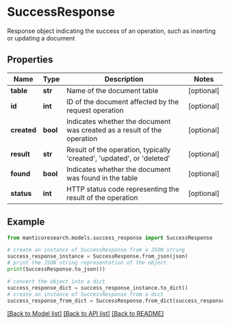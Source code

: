 # SuccessResponse

Response object indicating the success of an operation, such as inserting or updating a document

## Properties

Name | Type | Description | Notes
------------ | ------------- | ------------- | -------------
**table** | **str** | Name of the document table | [optional] 
**id** | **int** | ID of the document affected by the request operation | [optional] 
**created** | **bool** | Indicates whether the document was created as a result of the operation | [optional] 
**result** | **str** | Result of the operation, typically &#39;created&#39;, &#39;updated&#39;, or &#39;deleted&#39; | [optional] 
**found** | **bool** | Indicates whether the document was found in the table | [optional] 
**status** | **int** | HTTP status code representing the result of the operation | [optional] 

## Example

```python
from manticoresearch.models.success_response import SuccessResponse

# create an instance of SuccessResponse from a JSON string
success_response_instance = SuccessResponse.from_json(json)
# print the JSON string representation of the object
print(SuccessResponse.to_json())

# convert the object into a dict
success_response_dict = success_response_instance.to_dict()
# create an instance of SuccessResponse from a dict
success_response_from_dict = SuccessResponse.from_dict(success_response_dict)
```
[[Back to Model list]](../README.md#documentation-for-models) [[Back to API list]](../README.md#documentation-for-api-endpoints) [[Back to README]](../README.md)


